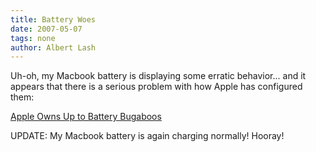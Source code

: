 ```yaml
---
title: Battery Woes
date: 2007-05-07
tags: none
author: Albert Lash
---
```

Uh-oh, my Macbook battery is displaying some erratic behavior... and it appears that there is a serious problem with how Apple has configured them:

<a rel="nofollow" href="http://www.macnewsworld.com/story/Yl8e9mlB128UDp/Apple-Owns-Up-to-Battery-Bugaboos.xhtml">Apple Owns Up to Battery Bugaboos</a>

UPDATE: My Macbook battery is again charging normally! Hooray!



